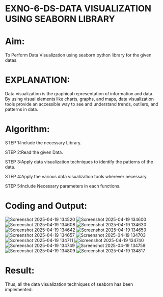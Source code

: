 # EXNO-6-DS-DATA VISUALIZATION USING SEABORN LIBRARY

# Aim:
  To Perform Data Visualization using seaborn python library for the given datas.

# EXPLANATION:
Data visualization is the graphical representation of information and data. By using visual elements like charts, graphs, and maps, data visualization tools provide an accessible way to see and understand trends, outliers, and patterns in data.

# Algorithm:
STEP 1:Include the necessary Library.

STEP 2:Read the given Data.

STEP 3:Apply data visualization techniques to identify the patterns of the data.

STEP 4:Apply the various data visualization tools wherever necessary.

STEP 5:Include Necessary parameters in each functions.

# Coding and Output:
![Screenshot 2025-04-19 134520](https://github.com/user-attachments/assets/e9b9fdc6-5030-41a2-ae29-e93322d369f5)
![Screenshot 2025-04-19 134600](https://github.com/user-attachments/assets/ad97f043-7721-45c5-bf1c-47b271612e15)
![Screenshot 2025-04-19 134608](https://github.com/user-attachments/assets/c3d80498-7d31-4796-be48-2078492d6380)
![Screenshot 2025-04-19 134630](https://github.com/user-attachments/assets/0671301e-61c6-4697-91e5-2d8d04864ca3)
![Screenshot 2025-04-19 134642](https://github.com/user-attachments/assets/0ae23a75-7a03-4cd7-bb1a-aa6b34e37e91)
![Screenshot 2025-04-19 134650](https://github.com/user-attachments/assets/8089f82e-27ac-416c-ab56-cd37435586b7)
![Screenshot 2025-04-19 134657](https://github.com/user-attachments/assets/8fb80320-30b9-4a8a-a12b-2ff10df872dd)
![Screenshot 2025-04-19 134703](https://github.com/user-attachments/assets/3d8da473-2eff-4d82-8499-097683b5322b)
![Screenshot 2025-04-19 134711](https://github.com/user-attachments/assets/09ab8397-0d29-4d85-ab5c-36409d1fd0f4)
![Screenshot 2025-04-19 134740](https://github.com/user-attachments/assets/8ea002cc-2046-4142-86d4-3817ee97f7b9)
![Screenshot 2025-04-19 134749](https://github.com/user-attachments/assets/7cea0ad6-2554-4b56-b026-26e2bcb614c1)
![Screenshot 2025-04-19 134759](https://github.com/user-attachments/assets/5333e8ca-0d83-497a-a860-1bf13e18fa0d)
![Screenshot 2025-04-19 134809](https://github.com/user-attachments/assets/c80ef884-8198-453d-8a34-4ca0d2fe2d48)
![Screenshot 2025-04-19 134817](https://github.com/user-attachments/assets/c2532bbb-e086-45e9-a7f3-90273090b53f)



# Result:
 Thus, all the data visualization techniques of seaborn has been implemented.
